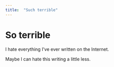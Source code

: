 ```yaml
---
title:  "Such terrible"
---
```


# So terrible

I hate everything I've ever written on the Internet.

Maybe I can hate this writing a little less.
